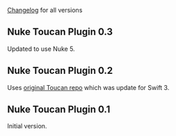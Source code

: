  [Changelog](https://github.com/kean/Nuke-Toucan-Plugin/releases) for all versions

## Nuke Toucan Plugin 0.3

Updated to use Nuke 5.

## Nuke Toucan Plugin 0.2

Uses [original Toucan repo](https://github.com/gavinbunney/Toucan) which was update for Swift 3.

## Nuke Toucan Plugin 0.1

Initial version.
